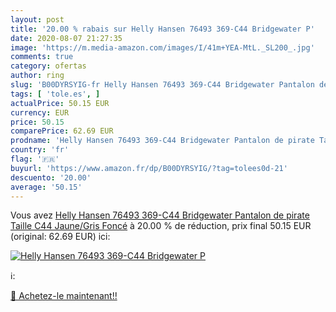 ```yaml
---
layout: post
title: '20.00 % rabais sur Helly Hansen 76493 369-C44 Bridgewater P'
date: 2020-08-07 21:27:35
image: 'https://m.media-amazon.com/images/I/41m+YEA-MtL._SL200_.jpg'
comments: true
category: ofertas
author: ring
slug: 'B00DYRSYIG-fr Helly Hansen 76493 369-C44 Bridgewater Pantalon de pirate...'
tags: [ 'tole.es', ]
actualPrice: 50.15 EUR
currency: EUR
price: 50.15
comparePrice: 62.69 EUR
prodname: 'Helly Hansen 76493 369-C44 Bridgewater Pantalon de pirate Taille C44 Jaune/Gris Foncé'
country: 'fr'
flag: '🇫🇷'
buyurl: 'https://www.amazon.fr/dp/B00DYRSYIG/?tag=tolees0d-21'
descuento: '20.00'
average: '50.15'
---
```


Vous avez [Helly Hansen 76493 369-C44 Bridgewater Pantalon de pirate Taille C44 Jaune/Gris Foncé](https://www.amazon.fr/dp/B00DYRSYIG/?tag=tolees0d-21)  à  20.00 % de réduction, prix final  50.15 EUR (original: 62.69 EUR) ici:

[![Helly Hansen 76493 369-C44 Bridgewater P](https://m.media-amazon.com/images/I/41m+YEA-MtL._SL200_.jpg)](https://www.amazon.fr/dp/B00DYRSYIG/?tag=tolees0d-21)

ℹ️:


[🛒 Achetez-le maintenant!!](https://www.amazon.fr/dp/B00DYRSYIG/?tag=tolees0d-21)
